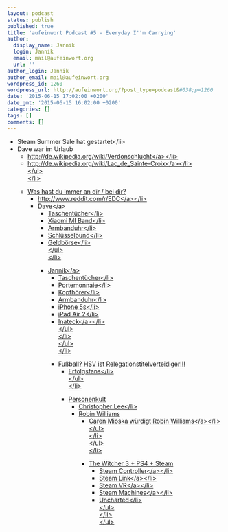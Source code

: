 ```yaml
---
layout: podcast
status: publish
published: true
title: 'aufeinwort Podcast #5 - Everyday I''m Carrying'
author:
  display_name: Jannik
  login: Jannik
  email: mail@aufeinwort.org
  url: ''
author_login: Jannik
author_email: mail@aufeinwort.org
wordpress_id: 1260
wordpress_url: http://aufeinwort.org/?post_type=podcast&#038;p=1260
date: '2015-06-15 17:02:00 +0200'
date_gmt: '2015-06-15 16:02:00 +0200'
categories: []
tags: []
comments: []
---
```

<ul>
<li>Steam Summer Sale hat gestartet<&#47;li>
<li>Dave war im Urlaub
<ul>
<li><a href="http:&#47;&#47;de.wikipedia.org&#47;wiki&#47;Verdonschlucht">http:&#47;&#47;de.wikipedia.org&#47;wiki&#47;Verdonschlucht<&#47;a><&#47;li>
<li><a href="http:&#47;&#47;de.wikipedia.org&#47;wiki&#47;Lac_de_Sainte-Croix">http:&#47;&#47;de.wikipedia.org&#47;wiki&#47;Lac_de_Sainte-Croix<&#47;a><&#47;li><br />
<&#47;ul><br />
<&#47;li></p>
<li>Was hast du immer an dir &#47; bei dir?
<ul>
<li><a href="http:&#47;&#47;www.reddit.com&#47;r&#47;EDC">http:&#47;&#47;www.reddit.com&#47;r&#47;EDC<&#47;a><&#47;li>
<li><a href="http:&#47;&#47;aufeinwort.org&#47;wp-content&#47;uploads&#47;2015&#47;06&#47;cb348b1ac0c8e2b6aca6a73e2d1d570a.jpg">Dave<&#47;a>
<ul>
<li>Taschent&uuml;cher<&#47;li>
<li>Xiaomi MI Band<&#47;li>
<li>Armbanduhr<&#47;li>
<li>Schl&uuml;sselbund<&#47;li>
<li>Geldb&ouml;rse<&#47;li><br />
<&#47;ul><br />
<&#47;li></p>
<li><a href="http:&#47;&#47;aufeinwort.org&#47;wp-content&#47;uploads&#47;2015&#47;06&#47;edc.jpg">Jannik<&#47;a>
<ul>
<li>Taschent&uuml;cher<&#47;li>
<li>Portemonnaie<&#47;li>
<li>Kopfh&ouml;rer<&#47;li>
<li>Armbanduhr<&#47;li>
<li>iPhone 5s<&#47;li>
<li>iPad Air 2<&#47;li>
<li><a href="http:&#47;&#47;www.amazon.de&#47;Inateck-Ladeadapter-USB-Ladestecker-intelligenter-Smartphones&#47;dp&#47;B00IOH5D8U&#47;ref=sr_1_2?ie=UTF8&amp;qid=1434059655&amp;sr=8-2&amp;keywords=inateck+ladeger%C3%A4t">Inateck<&#47;a><&#47;li><br />
<&#47;ul><br />
<&#47;li><br />
<&#47;ul><br />
<&#47;li></p>
<li>Fu&szlig;ball? HSV ist Relegationstitelverteidiger!!!
<ul>
<li>Erfolgsfans<&#47;li><br />
<&#47;ul><br />
<&#47;li></p>
<li>Personenkult
<ul>
<li>Christopher Lee<&#47;li>
<li>Robin Williams
<ul>
<li>C<a href="https:&#47;&#47;www.youtube.com&#47;watch?v=vzz3RkbHHvg">aren Mioska w&uuml;rdigt Robin Williams<&#47;a><&#47;li><br />
<&#47;ul><br />
<&#47;li><br />
<&#47;ul><br />
<&#47;li></p>
<li>The Witcher 3 + PS4 + Steam
<ul>
<li><a href="http:&#47;&#47;store.steampowered.com&#47;app&#47;353370&#47;">Steam Controller<&#47;a><&#47;li>
<li><a href="http:&#47;&#47;store.steampowered.com&#47;app&#47;353380">Steam Link<&#47;a><&#47;li>
<li><a href="http:&#47;&#47;store.steampowered.com&#47;universe&#47;vr&#47;">Steam VR<&#47;a><&#47;li>
<li><a href="http:&#47;&#47;store.steampowered.com&#47;sale&#47;steam_machines">Steam Machines<&#47;a><&#47;li>
<li>Uncharted<&#47;li><br />
<&#47;ul><br />
<&#47;li><br />
<&#47;ul></p>
